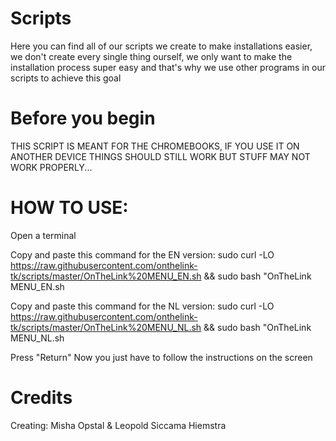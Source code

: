 # Scripts
Here you can find all of our scripts we create to make installations easier, we don't create every single thing ourself, we only want to make the installation process super easy and that's why we use other programs in our scripts to achieve this goal

# Before you begin
THIS SCRIPT IS MEANT FOR THE CHROMEBOOKS, IF YOU USE IT ON ANOTHER DEVICE THINGS SHOULD STILL WORK BUT STUFF MAY NOT WORK PROPERLY...

# HOW TO USE:

Open a terminal

Copy and paste this command for the EN version:
sudo curl -LO https://raw.githubusercontent.com/onthelink-tk/scripts/master/OnTheLink%20MENU_EN.sh && sudo bash "OnTheLink MENU_EN.sh

Copy and paste this command for the NL version:
sudo curl -LO https://raw.githubusercontent.com/onthelink-tk/scripts/master/OnTheLink%20MENU_NL.sh && sudo bash "OnTheLink MENU_NL.sh


Press "Return"
Now you just have to follow the instructions on the screen




# Credits
Creating: Misha Opstal & Leopold Siccama Hiemstra
